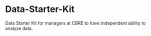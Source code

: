 # Data-Starter-Kit
Data Starter Kit for managers at CBRE to have independent ability to analyze data.
